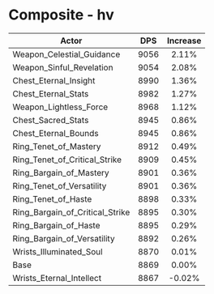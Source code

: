 # Composite - hv
| Actor | DPS | Increase |
|---|:---:|:---:|
|Weapon_Celestial_Guidance|9056|2.11%|
|Weapon_Sinful_Revelation|9054|2.08%|
|Chest_Eternal_Insight|8990|1.36%|
|Chest_Eternal_Stats|8982|1.27%|
|Weapon_Lightless_Force|8968|1.12%|
|Chest_Sacred_Stats|8945|0.86%|
|Chest_Eternal_Bounds|8945|0.86%|
|Ring_Tenet_of_Mastery|8912|0.49%|
|Ring_Tenet_of_Critical_Strike|8909|0.45%|
|Ring_Bargain_of_Mastery|8901|0.36%|
|Ring_Tenet_of_Versatility|8901|0.36%|
|Ring_Tenet_of_Haste|8898|0.33%|
|Ring_Bargain_of_Critical_Strike|8895|0.30%|
|Ring_Bargain_of_Haste|8895|0.29%|
|Ring_Bargain_of_Versatility|8892|0.26%|
|Wrists_Illuminated_Soul|8870|0.01%|
|Base|8869|0.00%|
|Wrists_Eternal_Intellect|8867|-0.02%|
